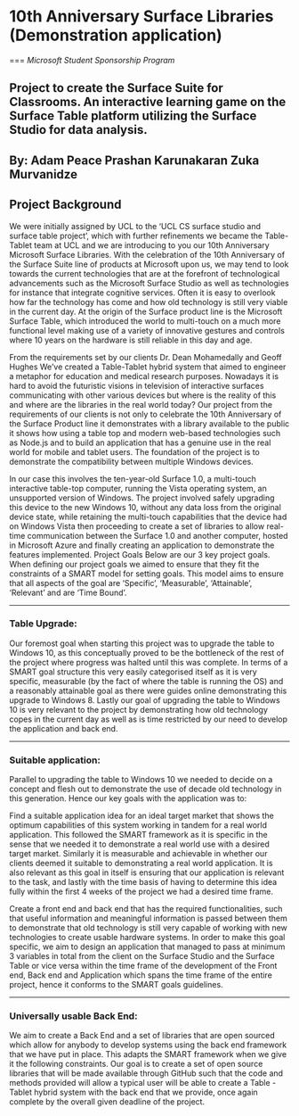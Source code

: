 # 10th Anniversary Surface Libraries (Demonstration application)
===
_Microsoft Student Sponsorship Program_

## Project to create the Surface Suite for Classrooms. An interactive learning game on the Surface Table platform utilizing the Surface Studio for data analysis.

By:
Adam Peace
Prashan Karunakaran
Zuka Murvanidze
---
## Project Background
We were initially assigned by UCL to the ‘UCL CS surface studio and surface table project’, which with further refinements we became the Table-Tablet team at UCL and we are introducing to you our 10th Anniversary Microsoft Surface Libraries. With the celebration of the 10th Anniversary of the Surface Suite line of products at Microsoft upon us, we may tend to look towards the current technologies that are at the forefront of technological advancements such as the Microsoft Surface Studio as well as technologies for instance that integrate cognitive services. Often it is easy to overlook how far the technology has come and how old technology is still very viable in the current day. At the origin of the Surface product line is the Microsoft Surface Table, which introduced the world to multi-touch on a much more functional level making use of a variety of innovative gestures and controls where 10 years on the hardware is still reliable in this day and age.

From the requirements set by our clients Dr. Dean Mohamedally and Geoff Hughes We’ve created a Table-Tablet hybrid system that aimed to engineer a metaphor for education and medical research purposes. Nowadays it is hard to avoid the futuristic visions in television of interactive surfaces communicating with other various devices but where is the reality of this and where are the libraries in the real world today? Our project from the requirements of our clients is not only to celebrate the 10th Anniversary of the Surface Product line it demonstrates with a library available to the public it shows how using a table top and modern web-based technologies such as Node.js and to build an application that has a genuine use in the real world for mobile and tablet users. The foundation of the project is to demonstrate the compatibility between multiple Windows devices.

 In our case this involves the ten-year-old Surface 1.0, a multi-touch interactive table-top computer, running the Vista operating system, an unsupported version of Windows. The project involved safely upgrading this device to the new Windows 10, without any data loss from the original device state, while retaining the multi-touch capabilities that the device had on Windows Vista then proceeding to create a set of libraries to allow real-time communication between the Surface 1.0 and another computer, hosted in Microsoft Azure and finally creating an application to demonstrate the features implemented.
 Project Goals
Below are our 3 key project goals. When defining our project goals we aimed to ensure that they fit the constraints of a SMART model for setting goals. This model aims to ensure that all aspects of the goal are ‘Specific’, ‘Measurable’, ‘Attainable’, ‘Relevant’ and are ‘Time Bound’.

---
### Table Upgrade:
Our foremost goal when starting this project was to upgrade the table to Windows 10, as this conceptually proved to be the bottleneck of the rest of the project where progress was halted until this was complete. In terms of a SMART goal structure this very easily categorised itself as it is very specific, measurable (by the fact of where the table is running the OS) and a reasonably attainable goal as there were guides online demonstrating this upgrade to Windows 8. Lastly our goal of upgrading the table to Windows 10 is very relevant to the project by demonstrating how old technology copes in the current day as well as is time restricted by our need to develop the application and back end. 

---
### Suitable application:
Parallel to upgrading the table to Windows 10 we needed to decide on a concept and flesh out to demonstrate the use of decade old technology in this generation.
Hence our key goals with the application was to:

Find a suitable application idea for an ideal target market that shows the optimum capabilities of this system working in tandem for a real world application. This followed the SMART framework as it is specific in the sense that we needed it to demonstrate a real world use with a desired target market. Similarly it is measurable and achievable in whether our clients deemed it suitable to demonstrating a real world application. It is also relevant as this goal in itself is ensuring that our application is relevant to the task, and lastly with the time basis of having to determine this idea fully within the first 4 weeks of the project we had a desired time frame.

Create a front end and back end that has the required functionalities, such that useful information and meaningful information is passed between them to demonstrate that old technology is still very capable of working with new technologies to create usable hardware systems. In order to make this goal specific, we aim to design an application that managed to pass at minimum 3 variables in total from the client on the Surface Studio and the Surface Table or vice versa within the time frame of the development of the Front end, Back end and Application which spans the time frame of the entire project, hence it conforms to the SMART goals guidelines.

---
### Universally usable Back End:
We aim to create a Back End and a set of libraries that are open sourced which allow for anybody to develop systems using the back end framework that we have put in place.	This adapts the SMART framework when we give it the following constraints. Our goal is to create a set of open source libraries that will be made available through GitHub such that the code and methods provided will allow a typical user will be able to create a Table - Tablet hybrid system with the back end that we provide, once again complete by the overall given deadline of the project.	


